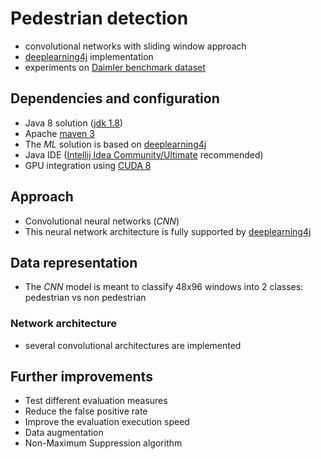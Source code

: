# Pedestrian detection 

- convolutional networks with sliding window approach
- [deeplearning4j](https://deeplearning4j.org/) implementation
- experiments on [Daimler benchmark dataset](http://www.lookingatpeople.com/Datasets/Daimler_Pedestrian_Benchmark_D/Daimler_Stereo_Ped__Detection_/daimler_stereo_ped__detection_.html)

## Dependencies and configuration

- Java 8 solution ([jdk 1.8](http://www.oracle.com/technetwork/java/javase/downloads/jdk8-downloads-2133151.html))
- Apache [maven 3](https://maven.apache.org/)
- The _ML_ solution is based on [deeplearning4j](https://deeplearning4j.org/)
- Java IDE ([Intellij Idea Community/Ultimate](https://www.jetbrains.com/idea/) recommended)
- GPU integration using [CUDA 8](https://developer.nvidia.com/cuda-downloads)

## Approach

- Convolutional neural networks (_CNN_) 
- This neural network architecture is fully supported by [deeplearning4j](https://deeplearning4j.org/convolutionalnets)

## Data representation

- The _CNN_ model is meant to classify 48x96 windows into 2 classes: pedestrian vs non pedestrian

### Network architecture

- several convolutional architectures are implemented

## Further improvements

- Test different evaluation measures
- Reduce the false positive rate
- Improve the evaluation execution speed
- Data augmentation
- Non-Maximum Suppression algorithm
